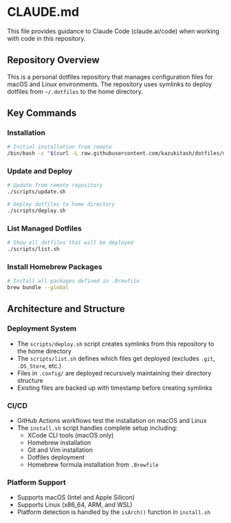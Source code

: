 # CLAUDE.md

This file provides guidance to Claude Code (claude.ai/code) when working with code in this repository.

## Repository Overview
This is a personal dotfiles repository that manages configuration files for macOS and Linux environments. The repository uses symlinks to deploy dotfiles from `~/.dotfiles` to the home directory.

## Key Commands

### Installation
```bash
# Initial installation from remote
/bin/bash -c "$(curl -L raw.githubusercontent.com/kazukitash/dotfiles/main/install.sh)"
```

### Update and Deploy
```bash
# Update from remote repository
./scripts/update.sh

# Deploy dotfiles to home directory
./scripts/deploy.sh
```

### List Managed Dotfiles
```bash
# Show all dotfiles that will be deployed
./scripts/list.sh
```

### Install Homebrew Packages
```bash
# Install all packages defined in .Brewfile
brew bundle --global
```

## Architecture and Structure

### Deployment System
- The `scripts/deploy.sh` script creates symlinks from this repository to the home directory
- The `scripts/list.sh` defines which files get deployed (excludes `.git`, `.DS_Store`, etc.)
- Files in `.config/` are deployed recursively maintaining their directory structure
- Existing files are backed up with timestamp before creating symlinks

### CI/CD
- GitHub Actions workflows test the installation on macOS and Linux
- The `install.sh` script handles complete setup including:
  - XCode CLI tools (macOS only)
  - Homebrew installation
  - Git and Vim installation
  - Dotfiles deployment
  - Homebrew formula installation from `.Brewfile`

### Platform Support
- Supports macOS (Intel and Apple Silicon)
- Supports Linux (x86_64, ARM, and WSL)
- Platform detection is handled by the `isArch()` function in `install.sh`